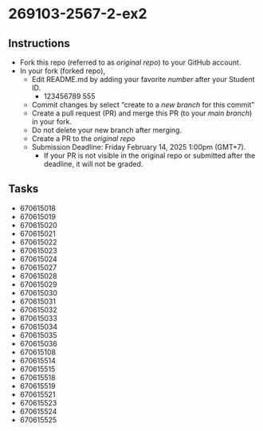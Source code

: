 # 269103-2567-2-ex2

## Instructions

* Fork this repo (referred to as *original repo*) to your GitHub account.
* In your fork (forked repo),
  * Edit README.md by adding your favorite *number* after your Student ID.
    * 123456789 555
  * Commit changes by select “create to a *new branch* for this commit”
  * Create a pull request (PR) and merge this PR (to your *main branch*) in your fork.
  * Do not delete your new branch after merging.
  * Create a PR to the *original repo*
  * Submission Deadline: Friday February 14, 2025 1:00pm (GMT+7).
    * If your PR is not visible in the original repo or submitted after the deadline, it will not be graded.

## Tasks

* 670615018
* 670615019
* 670615020
* 670615021
* 670615022
* 670615023
* 670615024
* 670615027
* 670615028
* 670615029
* 670615030
* 670615031
* 670615032
* 670615033
* 670615034
* 670615035
* 670615036
* 670615108
* 670615514
* 670615515
* 670615518
* 670615519
* 670615521
* 670615523
* 670615524
* 670615525
